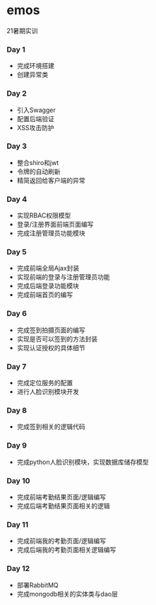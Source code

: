 # emos
21暑期实训

### Day 1
- 完成环境搭建
- 创建异常类

### Day 2
- 引入Swagger
- 配置后端验证
- XSS攻击防护

### Day 3
- 整合shiro和jwt
- 令牌的自动刷新
- 精简返回给客户端的异常

### Day 4
- 实现RBAC权限模型
- 登录/注册界面前端页面编写
- 完成注册管理员功能模块

### Day 5
- 完成前端全局Ajax封装
- 实现前端的登录与注册管理员功能
- 完成后端登录功能模块
- 完成前端首页的编写

### Day 6
- 完成签到拍摄页面的编写
- 实现是否可以签到的方法封装
- 实现认证授权的具体细节

### Day 7
- 完成定位服务的配置
- 进行人脸识别模块开发

### Day 8
- 完成签到相关的逻辑代码

### Day 9
- 完成python人脸识别模块，实现数据库储存模型

### Day 10
- 完成前端考勤结果页面/逻辑编写
- 完成后端考勤结果页面相关的逻辑

### Day 11
- 完成前端我的考勤页面/逻辑编写
- 完成后端我的考勤页面相关逻辑编写

### Day 12
- 部署RabbitMQ
- 完成mongodb相关的实体类与dao层
